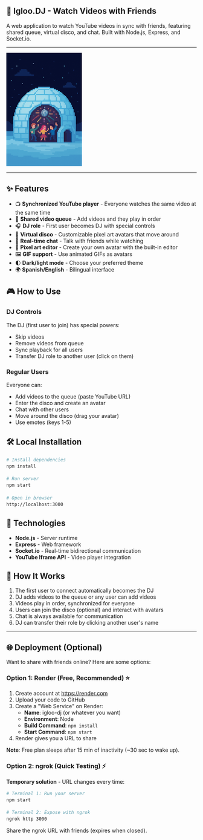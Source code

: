 ## 🎵 Igloo.DJ - Watch Videos with Friends

A web application to watch YouTube videos in sync with friends, featuring shared queue, virtual disco, and chat. Built with Node.js, Express, and Socket.io.

---

<img src="img/igloo party.png" alt="README IMAGE" width="200">

---

## ✨ Features

- 📺 **Synchronized YouTube player** - Everyone watches the same video at the same time
- 🎵 **Shared video queue** - Add videos and they play in order
- 🎧 **DJ role** - First user becomes DJ with special controls
- 🕺 **Virtual disco** - Customizable pixel art avatars that move around
- 💬 **Real-time chat** - Talk with friends while watching
- 🎨 **Pixel art editor** - Create your own avatar with the built-in editor
- 🖼️ **GIF support** - Use animated GIFs as avatars
- 🌓 **Dark/light mode** - Choose your preferred theme
- 🌍 **Spanish/English** - Bilingual interface

## 🎮 How to Use

### DJ Controls
The DJ (first user to join) has special powers:
- Skip videos
- Remove videos from queue
- Sync playback for all users
- Transfer DJ role to another user (click on them)

### Regular Users
Everyone can:
- Add videos to the queue (paste YouTube URL)
- Enter the disco and create an avatar
- Chat with other users
- Move around the disco (drag your avatar)
- Use emotes (keys 1-5)

## 🛠️ Local Installation

```bash
# Install dependencies
npm install

# Run server
npm start

# Open in browser
http://localhost:3000
```

## 🔧 Technologies

- **Node.js** - Server runtime
- **Express** - Web framework
- **Socket.io** - Real-time bidirectional communication
- **YouTube Iframe API** - Video player integration

## 📝 How It Works

1. The first user to connect automatically becomes the DJ
2. DJ adds videos to the queue or any user can add videos
3. Videos play in order, synchronized for everyone
4. Users can join the disco (optional) and interact with avatars
5. Chat is always available for communication
6. DJ can transfer their role by clicking another user's name

---

## 🌐 Deployment (Optional)

Want to share with friends online? Here are some options:

### Option 1: Render (Free, Recommended) ⭐

1. Create account at https://render.com
2. Upload your code to GitHub
3. Create a "Web Service" on Render:
   - **Name**: igloo-dj (or whatever you want)
   - **Environment**: Node
   - **Build Command**: `npm install`
   - **Start Command**: `npm start`
4. Render gives you a URL to share

**Note**: Free plan sleeps after 15 min of inactivity (~30 sec to wake up).

### Option 2: ngrok (Quick Testing) ⚡

**Temporary solution** - URL changes every time:

```bash
# Terminal 1: Run your server
npm start

# Terminal 2: Expose with ngrok
ngrok http 3000
```

Share the ngrok URL with friends (expires when closed).
